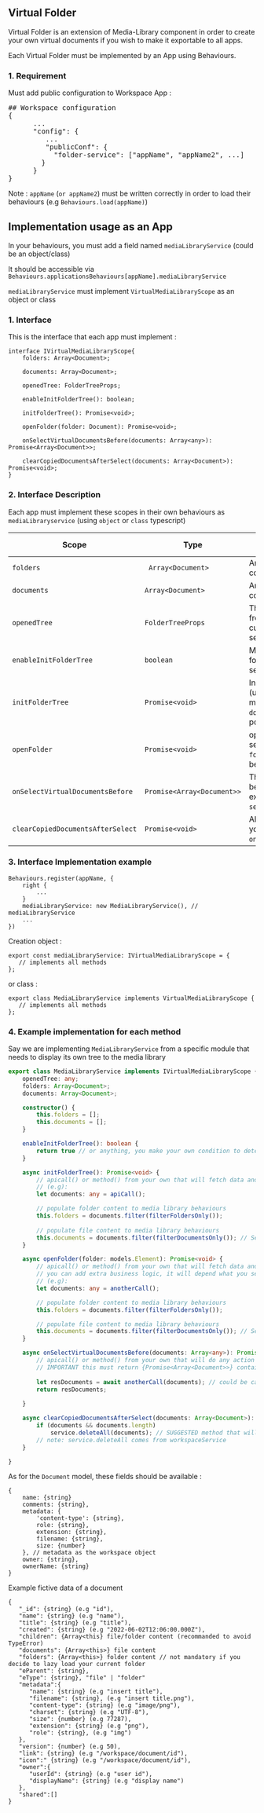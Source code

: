 ## Virtual Folder

Virtual Folder is an extension of Media-Library component in order to create your own virtual documents 
if you wish to make it exportable to all apps.

Each Virtual Folder must be implemented by an App using Behaviours.

### 1. Requirement

Must add public configuration to Workspace App :
<pre>
## Workspace configuration
{
      ...
      "config": {
         ...
         "publicConf": {
           "folder-service": ["appName", "appName2", ...]
        }
      }
}
</pre>

Note : `appName` (`or appName2`) must be written correctly in order to load their behaviours (e.g `Behaviours.load(appName)`)


## Implementation usage as an App

In your behaviours, you must add a field named `mediaLibraryService` (could be an object/class)

It should be accessible via `Behaviours.applicationsBehaviours[appName].mediaLibraryService`

`mediaLibraryService` must implement `VirtualMediaLibraryScope` as an object or class


### 1. Interface 

This is the interface that each app must implement :
```
interface IVirtualMediaLibraryScope{
    folders: Array<Document>;

    documents: Array<Document>;

    openedTree: FolderTreeProps;

    enableInitFolderTree(): boolean;

    initFolderTree(): Promise<void>;

    openFolder(folder: Document): Promise<void>;

    onSelectVirtualDocumentsBefore(documents: Array<any>): Promise<Array<Document>>;
 
    clearCopiedDocumentsAfterSelect(documents: Array<Document>): Promise<void>;
}
```
### 2. Interface Description

Each app must implement these scopes in their own behaviours as `mediaLibraryservice` (using `object` or `class` typescript)


| Scope                   | Type | Description - Ideal implementation                                                                      
| ------------------------- | ----- | -----------------------------------------------------------------------------------
| `folders`           | ` Array<Document>` | An Array of documents that must contain folder type
| `documents`       | `Array<Document>` | An Array of documents that must contain simply documents type                    
| `openedTree`       | `FolderTreeProps` | The current opened tree loaded from behaviours (will store your current behaviours media library service)                      
| `enableInitFolderTree`    | `boolean` | Method that will allow your virtual folder to be displayed as a `tree` service in media-library            
| `initFolderTree` | `Promise<void>` | Initialize your folder `tree` service (using `folder-tree` directive). this method **requires** `folders` and `documents` members to be populated
| `openFolder` | `Promise<void>` | open folder children from your `tree` service.  this method **requires** `folders` and `documents` members to be populated                      
| `onSelectVirtualDocumentsBefore` | `Promise<Array<Document>>` | This method will execute the behaviour's action before its executes the media library scope `selectDocuments()`.            
| `clearCopiedDocumentsAfterSelect` | `Promise<void>` | Allows clear copied documents (if you decided in your method `onSelectVirtualDocumentsBefore()`)                  

### 3. Interface Implementation example

```
Behaviours.register(appName, {
    right {
        ...
    }
    mediaLibraryService: new MediaLibraryService(), // mediaLibraryService
    ...
})
```

Creation object :
```
export const mediaLibraryService: IVirtualMediaLibraryScope = {
   // implements all methods
};
```
or class : 
```
export class MediaLibraryService implements VirtualMediaLibraryScope {
   // implements all methods
};
```

### 4. Example implementation for each method

Say we are implementing `MediaLibraryService` from a specific module that needs to display its own tree to the media library

```typescript
export class MediaLibraryService implements IVirtualMediaLibraryScope {
    openedTree: any;
    folders: Array<Document>;
    documents: Array<Document>;

    constructor() {
        this.folders = [];
        this.documents = [];
    }

    enableInitFolderTree(): boolean {
        return true // or anything, you make your own condition to determine whether it should be displayed in your virtual folder tree
    }

    async initFolderTree(): Promise<void> {
        // apicall() or method() from your own that will fetch data and use for assigning your folders and this documents
        // (e.g): 
        let documents: any = apiCall();

        // populate folder content to media library behaviours
        this.folders = documents.filter(filterFoldersOnly());
        
        // populate file content to media library behaviours
        this.documents = documents.filter(filterDocumentsOnly()); // See below the example of field Document object must have 
    }

    async openFolder(folder: models.Element): Promise<void> {
        // apicall() or method() from your own that will fetch data and use for assigning your folders and this documents
        // you can add extra business logic, it will depend what you seek for
        // (e.g): 
        let documents: any = anotherCall();

        // populate folder content to media library behaviours
        this.folders = documents.filter(filterFoldersOnly());

        // populate file content to media library behaviours
        this.documents = documents.filter(filterDocumentsOnly()); // See below the example of field Document object must have 
    }

    async onSelectVirtualDocumentsBefore(documents: Array<any>): Promise<Array<Document>> {
        // apicall() or method() from your own that will do any action you like
        // IMPORTANT this must return {Promise<Array<Document>>} containing a "real" document since this will be used for media library ng model
        
        let resDocuments = await anotherCall(documents); // could be calling your own API/method to duplicate or choose different documents
        return resDocuments;
        
    }

    async clearCopiedDocumentsAfterSelect(documents: Array<Document>): Promise<void> {
        if (documents && documents.length)
            service.deleteAll(documents); // SUGGESTED method that will clear any documents
        // note: service.deleteAll comes from workspaceService
    }

}
```

As for the `Document` model, these fields should be available :
```
{
    name: {string}
    comments: {string},
    metadata: {
        'content-type': {string},
        role: {string},
        extension: {string},
        filename: {string},
        size: {number}
    }, // metadata as the workspace object
    owner: {string},
    ownerName: {string}
}
```
Example fictive data of a document
```
{
   "_id": {string} (e.g "id"),
   "name": {string} (e.g "name"),
   "title": {string} (e.g "title"),
   "created": {string} (e.g "2022-06-02T12:06:00.000Z"),
   "children": {Array<this} file/folder content (recommanded to avoid TypeError)
   "documents": {Array<this>} file content 
   "folders": {Array<this>} folder content // not mandatory if you decide to lazy load your current folder
   "eParent": {string},
   "eType": {string}, "file" | "folder"
   "metadata":{
      "name": {string} (e.g "insert title"),
      "filename": {string}, (e.g "insert title.png"),
      "content-type": {string} (e.g "image/png"),
      "charset": {string} (e.g "UTF-8"),
      "size": {number} (e.g 77287),
      "extension": {string} (e.g "png"),
      "role": {string}, (e.g "img")
   },
   "version": {number} (e.g 50),
   "link": {string} (e.g "/workspace/document/id"),
   "icon":" {string} (e.g "/workspace/document/id"),
   "owner":{
      "userId": {string} (e.g "user id"),
      "displayName": {string} (e.g "display name")
   },
   "shared":[]
}
```


